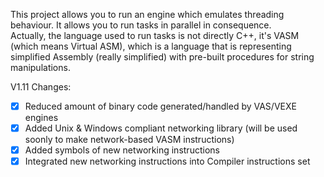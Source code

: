 This project allows you to run an engine which emulates threading behaviour. It allows you to run tasks in parallel in consequence.  
Actually, the language used to run tasks is not directly C++, it's VASM (which means Virtual ASM), which is a language that is representing
simplified Assembly (really simplified) with pre-built procedures for string manipulations.

V1.11 Changes:
- [x] Reduced amount of binary code generated/handled by VAS/VEXE engines
- [x] Added Unix & Windows compliant networking library (will be used soonly to make network-based VASM instructions)
- [x] Added symbols of new networking instructions
- [x] Integrated new networking instructions into Compiler instructions set